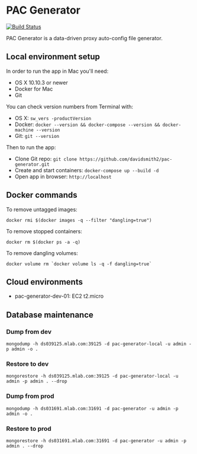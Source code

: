 # PAC Generator

[![Build Status](https://api.travis-ci.org/davidsmith2/pac-generator.svg)](https://travis-ci.org/davidsmith2/pac-generator)

PAC Generator is a data-driven proxy auto-config file generator.

## Local environment setup

In order to run the app in Mac you'll need:

* OS X 10.10.3 or newer
* Docker for Mac
* Git

You can check version numbers from Terminal with:

* OS X: `sw_vers -productVersion`
* Docker: `docker --version && docker-compose --version && docker-machine --version`
* Git: `git --version`

Then to run the app:

* Clone Git repo: `git clone https://github.com/davidsmith2/pac-generator.git`
* Create and start containers: `docker-compose up --build -d`
* Open app in browser: `http://localhost`

## Docker commands

To remove untagged images:

```
docker rmi $(docker images -q --filter "dangling=true")
```

To remove stopped containers:

```
docker rm $(docker ps -a -q)
```

To remove dangling volumes:

```
docker volume rm `docker volume ls -q -f dangling=true`
```

## Cloud environments

* pac-generator-dev-01: EC2 t2.micro

## Database maintenance

### Dump from dev

```
mongodump -h ds039125.mlab.com:39125 -d pac-generator-local -u admin -p admin -o .
```

### Restore to dev

```
mongorestore -h ds039125.mlab.com:39125 -d pac-generator-local -u admin -p admin . --drop
```

### Dump from prod

```
mongodump -h ds031691.mlab.com:31691 -d pac-generator -u admin -p admin -o .
```

### Restore to prod

```
mongorestore -h ds031691.mlab.com:31691 -d pac-generator -u admin -p admin . --drop
```
